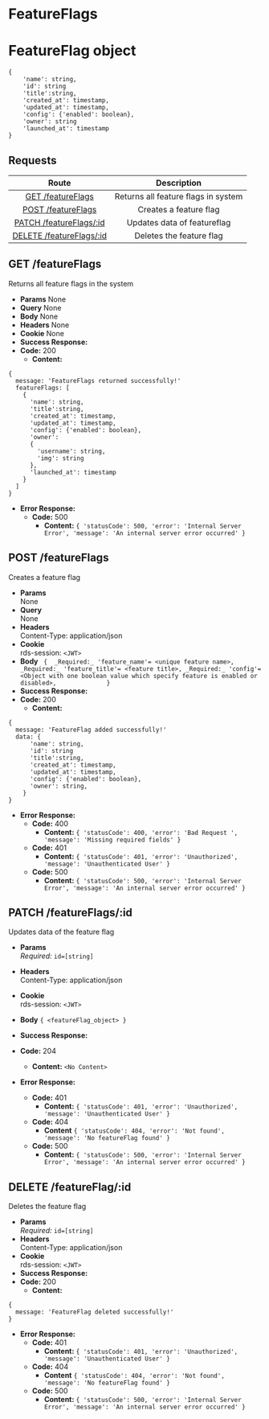 # FeatureFlags

# FeatureFlag object

```
{
    'name': string,
    'id': string
    'title':string,
    'created_at': timestamp,
    'updated_at': timestamp,
    'config': {'enabled': boolean},
    'owner': string
    'launched_at': timestamp
}
```

## **Requests**

|                 Route                 |             Description                  |
|:-------------------------------------:|:----------------------------------------:|
| [GET /featureFlags](#get-featureFlags)  |   Returns all feature flags in system  |
| [POST /featureFlags](#post-featureFlags)   |   Creates a feature flag            |
| [PATCH /featureFlags/:id](#patch-featureFlagsId)   | Updates data of featureflag |
| [DELETE /featureFlags/:id](#delete-featureFlagsId) |  Deletes the feature flag   |

## **GET /featureFlags**

 Returns all feature flags in the system 

- **Params**
   None
- **Query**
   None
- **Body**
   None
- **Headers**
   None
- **Cookie**
   None    
- **Success Response:**
- **Code:** 200
  - **Content:**

```
{
  message: 'FeatureFlags returned successfully!'
  featureFlags: [
    {
      'name': string,
      'title':string,
      'created_at': timestamp,
      'updated_at': timestamp,
      'config': {'enabled': boolean},
      'owner': 
      {
        'username': string,
        'img': string
      },
      'launched_at': timestamp
    }
  ]
}
```

- **Error Response:**
  - **Code:** 500
    - **Content:** `{ 'statusCode': 500, 'error': 'Internal Server Error', 'message': 'An internal server error occurred' }`

## **POST /featureFlags** 

Creates a feature flag 

- **Params**  
  None
- **Query**  
  None
- **Headers**  
  Content-Type: application/json
- **Cookie**  
  rds-session: `<JWT>`
- **Body** `
{ 
   _Required:_ 'feature_name'= <unique feature name>,
   _Required:_ 'feature_title'= <feature title>,
   _Required:_ 'config'= <Object with one boolean value which specify feature is enabled or disabled>,             
 }`
- **Success Response:**
- **Code:** 200
  - **Content:**

```
{
  message: 'FeatureFlag added successfully!'
  data: {
      'name': string,
      'id': string
      'title':string,
      'created_at': timestamp,
      'updated_at': timestamp,
      'config': {'enabled': boolean},
      'owner': string,
    }
}
```

- **Error Response:**
  - **Code:** 400
    - **Content:** `{ 'statusCode': 400, 'error': 'Bad Request ', 'message': 'Missing required fields' }`
  - **Code:** 401
    - **Content:** `{ 'statusCode': 401, 'error': 'Unauthorized', 'message': 'Unauthenticated User' }`
  - **Code:** 500
    - **Content:** `{ 'statusCode': 500, 'error': 'Internal Server Error', 'message': 'An internal server error occurred' }`
    

## **PATCH /featureFlags/:id**

Updates data of the feature flag 

- **Params**  
  _Required:_ `id=[string]`
- **Headers**  
  Content-Type: application/json
- **Cookie**  
  rds-session: `<JWT>`
- **Body** `{ <featureFlag_object> }`
- **Success Response:**
- **Code:** 204

  - **Content:** `<No Content>`

- **Error Response:**
  - **Code:** 401
    - **Content:** `{ 'statusCode': 401, 'error': 'Unauthorized', 'message': 'Unauthenticated User' }`
  - **Code:** 404
    - **Content** `{ 'statusCode': 404, 'error': 'Not found', 'message': 'No featureFlag found' }`
  - **Code:** 500
    - **Content:** `{ 'statusCode': 500, 'error': 'Internal Server Error', 'message': 'An internal server error occurred' }`

## **DELETE /featureFlag/:id**

 Deletes the feature flag 

- **Params**  
  _Required:_ `id=[string]`
- **Headers**  
  Content-Type: application/json
- **Cookie**  
  rds-session: `<JWT>`
- **Success Response:**
- **Code:** 200
  - **Content:**
```
{
  message: 'FeatureFlag deleted successfully!'
}
```
- **Error Response:**
  - **Code:** 401
    - **Content:** `{ 'statusCode': 401, 'error': 'Unauthorized', 'message': 'Unauthenticated User' }`
  - **Code:** 404
    - **Content** `{ 'statusCode': 404, 'error': 'Not found', 'message': 'No featureFlag found' }`
  - **Code:** 500
    - **Content:** `{ 'statusCode': 500, 'error': 'Internal Server Error', 'message': 'An internal server error occurred' }`
